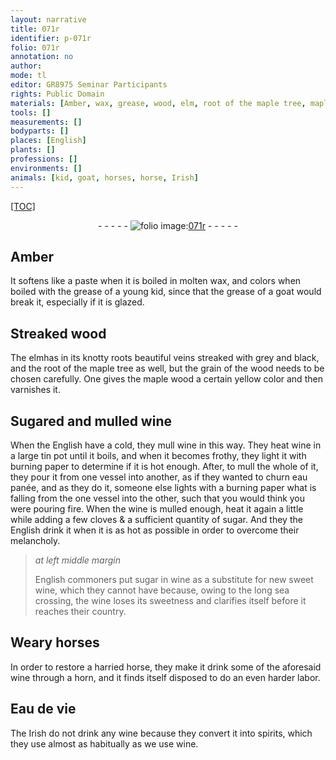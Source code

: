 ```yaml
---
layout: narrative
title: 071r
identifier: p-071r
folio: 071r
annotation: no
author:
mode: tl
editor: GR8975 Seminar Participants
rights: Public Domain
materials: [Amber, wax, grease, wood, elm, root of the maple tree, maple wood, Sugared, mulled wine, wine, tin, paper, eau panée, cloves, sugar, Eau de vie, spirits]
tools: []
measurements: []
bodyparts: []
places: [English]
plants: []
professions: []
environments: []
animals: [kid, goat, horses, horse, Irish]
---
```


<p><a href="{{ site.baseurl }}/diplomatic/">[TOC]</a></p><div class="folio" align="center">- - - - - <a href="http://gallica.bnf.fr/ark:/12148/btv1b10500001g/f147.image" target="_blank"><img src="https://cu-mkp.github.io/2017-workshop-edition/assets/photo-icon.png" alt="folio image: " style="display:inline-block; margin-bottom:-3px;"/>071r</a> - - - - - </div>  
  

## <span class="m">Amber</span>

 
It softens like a paste when it is boiled in molten <span class="m">wax</span>, and colors when boiled with the <span class="m">grease</span> of a young <span class="al">kid</span>, since that <span class="sup">the grease</span> of a <span class="al">goat</span> would break it, especially if it is glazed.
 
 
  

## Streaked <span class="m">wood</span>

 
The <span class="m">elm</span>has in its knotty roots beautiful veins streaked with grey and black, and the <span class="m">root of the maple tree</span> as well, but the grain of the <span class="m">wood</span> needs to be chosen carefully. One gives the <span class="m">maple wood</span> a certain yellow color and then varnishes it.
 
 
  

## <span class="m">Sugared</span> and <span class="m">mulled wine</span>

 
 When the <span class="pl">English</span> have a cold, they mull <span class="m">wine</span> in this way. They heat <span class="m">wine</span> in a <span class="del">large</span> <span class="m">tin</span> pot until it boils, and when it becomes frothy, <span class="del"></span>they light it with burning <span class="m">paper</span> to determine if it is hot enough. After, to mull the whole of it, they pour it from one vessel into another, as if they wanted to churn <span class="m">eau panée</span>, and as they do it, someone else lights with a burning <span class="m">paper</span> what is falling from the one vessel into the other, such that you would think you were pouring fire. When the <span class="m">wine</span> is mulled enough, heat it again a little while adding a few <span class="m">cloves</span> & a sufficient quantity of <span class="m">sugar</span>. And they <span class="sup">the <span class="pl">English</span></span> <span class="del"></span> drink it when it is as hot as possible in order to overcome their melancholy.
 
> *at left middle margin*
> 
> 
>   <span class="pl">English</span> commoners put <span class="m">sugar</span> in <span class="m">wine</span> as a substitute for new sweet <span class="m">wine</span>, which they cannot have because, owing to the long sea crossing, the <span class="m">wine</span> loses its sweetness and clarifies itself before it reaches their country.
 
 
  

## Weary <span class="al">horses</span>

 
In order to restore a harried <span class="al">horse</span>, they make it drink some of the aforesaid <span class="m">wine</span> through a horn, and it finds itself disposed to do an even harder labor.

 
  

## <span class="m">Eau de vie</span>

 
The <span class="al">Irish</span> do not drink any <span class="m">wine</span> because they convert it into <span class="m">spirits</span>, which they use almost as habitually as we use <span class="m">wine</span>.
 
